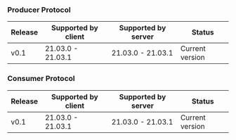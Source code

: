 ### Producer Protocol
| Release      | Supported by client | Supported by server  | Status           |
| ------------ | ------------------- | -------------------- | ---------------- |
| v0.1         | 21.03.0 - 21.03.1   | 21.03.0  - 21.03.1   | Current version  |


### Consumer Protocol
| Release      | Supported by client | Supported by server  | Status           |
| ------------ | ------------------- | -------------------- | ---------------- |
| v0.1         | 21.03.0 - 21.03.1   | 21.03.0  - 21.03.1   | Current version  |
